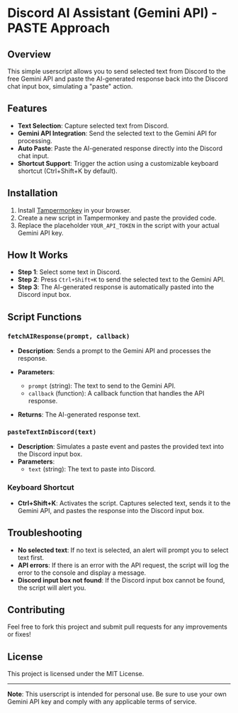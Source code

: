 # Discord AI Assistant (Gemini API) - PASTE Approach

## Overview

This simple userscript allows you to send selected text from Discord to the free Gemini API and paste the AI-generated response back into the Discord chat input box, simulating a "paste" action.

## Features

- **Text Selection**: Capture selected text from Discord.
- **Gemini API Integration**: Send the selected text to the Gemini API for processing.
- **Auto Paste**: Paste the AI-generated response directly into the Discord chat input.
- **Shortcut Support**: Trigger the action using a customizable keyboard shortcut (Ctrl+Shift+K by default).

## Installation

1. Install [Tampermonkey](https://tampermonkey.net/) in your browser.
2. Create a new script in Tampermonkey and paste the provided code.
3. Replace the placeholder `YOUR_API_TOKEN` in the script with your actual Gemini API key.

## How It Works

- **Step 1**: Select some text in Discord.
- **Step 2**: Press `Ctrl+Shift+K` to send the selected text to the Gemini API.
- **Step 3**: The AI-generated response is automatically pasted into the Discord input box.

## Script Functions

### `fetchAIResponse(prompt, callback)`

- **Description**: Sends a prompt to the Gemini API and processes the response.
- **Parameters**:
  - `prompt` (string): The text to send to the Gemini API.
  - `callback` (function): A callback function that handles the API response.
  
- **Returns**: The AI-generated response text.

### `pasteTextInDiscord(text)`

- **Description**: Simulates a paste event and pastes the provided text into the Discord input box.
- **Parameters**:
  - `text` (string): The text to paste into Discord.

### Keyboard Shortcut

- **Ctrl+Shift+K**: Activates the script. Captures selected text, sends it to the Gemini API, and pastes the response into the Discord input box.

## Troubleshooting

- **No selected text**: If no text is selected, an alert will prompt you to select text first.
- **API errors**: If there is an error with the API request, the script will log the error to the console and display a message.
- **Discord input box not found**: If the Discord input box cannot be found, the script will alert you.

## Contributing

Feel free to fork this project and submit pull requests for any improvements or fixes!

## License

This project is licensed under the MIT License.

---

**Note**: This userscript is intended for personal use. Be sure to use your own Gemini API key and comply with any applicable terms of service.
